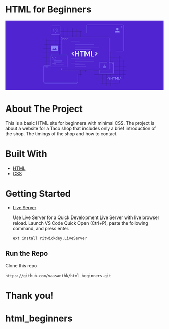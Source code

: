 # HTML for Beginners

![alt text](img/what-is-html-3.webp)

# About The Project

This is a basic HTML site for beginners with minimal CSS.
The project is about a website for a Taco shop that includes only a brief introduction of the shop.
The timings of the shop and how to contact.

# Built With

- [HTML](https://developer.mozilla.org/en-US/docs/Web/HTML/)
- [CSS](https://developer.mozilla.org/en-US/docs/Web/CSS)

# Getting Started

- [Live Server](https://marketplace.visualstudio.com/items?itemName=ritwickdey.LiveServer)

  Use Live Server for a Quick Development Live Server with live browser reload.
  Launch VS Code Quick Open (Ctrl+P), paste the following command, and press enter.

  ```
  ext install ritwickdey.LiveServer
  ```

## Run the Repo

Clone this repo

```
https://github.com/vaasanthk/html_beginners.git
```

# Thank you!
# html_beginners
